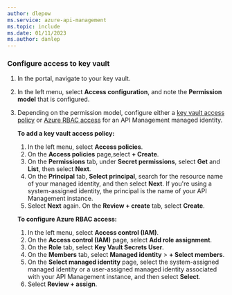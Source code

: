 ```yaml
---
author: dlepow
ms.service: azure-api-management
ms.topic: include
ms.date: 01/11/2023
ms.author: danlep
---
```


### Configure access to key vault
1. In the portal, navigate to your key vault.
1. In the left menu, select **Access configuration**, and note the **Permission model** that is configured.
1. Depending on the permission model, configure either a [key vault access policy](/azure/key-vault/general/assign-access-policy) or [Azure RBAC access](/azure/key-vault/general/rbac-guide) for an API Management managed identity.
    
    **To add a key vault access policy:<br/>**
    
    1. In the left menu, select **Access policies**.
    1. On the **Access policies** page,select **+ Create**.
    1. On the **Permissions** tab, under **Secret permissions**, select **Get** and **List**, then select **Next**.
    1. On the **Principal** tab,  **Select principal**, search for  the resource name of your managed identity, and then select **Next**.
         If you're using a system-assigned identity, the principal is the name of your API Management instance.
    1. Select **Next** again. On the **Review + create** tab, select **Create**.
    
    **To configure Azure RBAC access:<br/>**

    1. In the left menu, select **Access control (IAM)**.
    1. On the **Access control (IAM)** page, select **Add role assignment**.
    1. On the **Role** tab, select **Key Vault Secrets User**.
    1. On the **Members** tab, select **Managed identity** > **+ Select members**.
    1. On the **Select managed identity** page, select the system-assigned managed identity or a user-assigned managed identity associated with your API Management instance, and then select **Select**.
    1. Select **Review + assign**.
